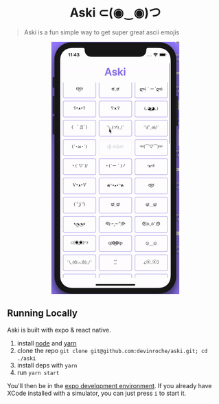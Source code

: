 <p align="center">
<h1 align="center">Aski ⊂(◉‿◉)つ</h1>
</p>

> Aski is a fun simple way to get super great ascii emojis

<p align="center">
  <img src="src/assets/images/demo.gif" alt="aski demo" />
</p>

## Running Locally
Aski is built with expo & react native.
1. install [node](https://nodejs.org/en/) and [yarn](https://yarnpkg.com/en/)
2. clone the repo `git clone git@github.com:devinroche/aski.git; cd ./aski`
3. install deps with `yarn`
4. run `yarn start`

You'll then be in the [expo development environment](https://docs.expo.io/versions/latest/).
If you already have XCode installed with a simulator, you can just press `i` to start it.
